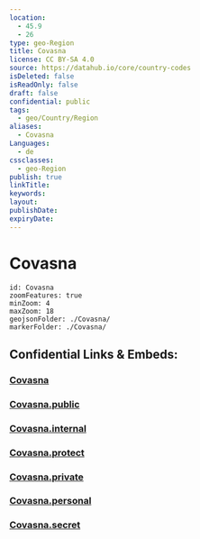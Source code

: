 ```yaml
---
location:
  - 45.9
  - 26
type: geo-Region
title: Covasna
license: CC BY-SA 4.0
source: https://datahub.io/core/country-codes
isDeleted: false
isReadOnly: false
draft: false
confidential: public
tags:
  - geo/Country/Region
aliases:
  - Covasna
Languages:
  - de
cssclasses:
  - geo-Region
publish: true
linkTitle:
keywords:
layout:
publishDate:
expiryDate:
---
```


# Covasna

```leaflet
id: Covasna
zoomFeatures: true 
minZoom: 4 
maxZoom: 18
geojsonFolder: ./Covasna/
markerFolder: ./Covasna/
```


## Confidential Links & Embeds: 

### [Covasna](/_Standards/Earth/Continent/Europe/Europe~East/Romania/Regions~Romania/Romania~Centru/Covasna.md) 

### [Covasna.public](/_public/Earth/Continent/Europe/Europe~East/Romania/Regions~Romania/Romania~Centru/Covasna.public.md) 

### [Covasna.internal](/_internal/Earth/Continent/Europe/Europe~East/Romania/Regions~Romania/Romania~Centru/Covasna.internal.md) 

### [Covasna.protect](/_protect/Earth/Continent/Europe/Europe~East/Romania/Regions~Romania/Romania~Centru/Covasna.protect.md) 

### [Covasna.private](/_private/Earth/Continent/Europe/Europe~East/Romania/Regions~Romania/Romania~Centru/Covasna.private.md) 

### [Covasna.personal](/_personal/Earth/Continent/Europe/Europe~East/Romania/Regions~Romania/Romania~Centru/Covasna.personal.md) 

### [Covasna.secret](/_secret/Earth/Continent/Europe/Europe~East/Romania/Regions~Romania/Romania~Centru/Covasna.secret.md)

